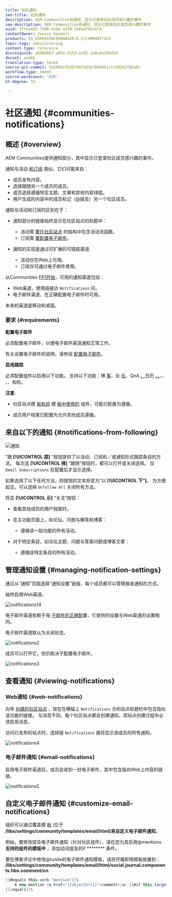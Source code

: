```yaml
---
title: 社区通知
seo-title: 社区通知
description: AEM Communities有通知，显示已登录社区成员感兴趣的事件
seo-description: AEM Communities有通知，显示已登录社区成员感兴趣的事件
uuid: 2f5ea4b5-7308-414e-a3f8-2e8aa76b1ef4
contentOwner: Janice Kendall
products: SG_EXPERIENCEMANAGER/6.5/COMMUNITIES
topic-tags: administering
content-type: reference
discoiquuid: ab9088b7-a691-4153-ac82-1e8c0a19ed5d
docset: aem65
translation-type: tm+mt
source-git-commit: 5d196d1f6d5f94f2d3ef0d4461cfe38562f8ba8c
workflow-type: tm+mt
source-wordcount: '625'
ht-degree: 1%

---
```



# 社区通知 {#communities-notifications}

## 概述 {#overview}

AEM Communities提供通知部分，其中显示已登录社区成员感兴趣的事件。

通知与活动 [和](/help/communities/essentials-activities.md)[订阅](/help/communities/subscriptions.md) 类似，它们可能来自：

* 成员发布内容。
* 选择跟随另一个成员的成员。
* 成员选择遵循特定主题、文章和其他内容线程。
* 用户生成的内容中的成员标记（@提及）另一个社区成员。

通知与活动和订阅的区别在于：

* 通知部分的链接始终显示在社区站点的标题中：

   * 活动需 [要在社区站点](/help/communities/functions.md#activity-stream-function) 的结构中包含活动流函数。
   * 订阅需 [要配置电子邮件](/help/communities/email.md)。

* 通知的实现是通过可扩展的可插拔渠道:

   * 活动仅在Web上可用。
   * 订阅仅可通过电子邮件使用。

从Communities [FP1开始](/help/communities/deploy-communities.md#latestfeaturepack)，可用的通知渠道包括：

* Web渠道，使用链接访 `Notifications` 问。
* 电子邮件渠道，在正确配置电子邮件时可用。

未来的渠道是移动和桌面。

### 要求 {#requirements}

**配置电子邮件**

必须配置电子邮件，以便电子邮件渠道通知正常工作。

有关设置电子邮件的说明，请参阅 [配置电子邮件](/help/communities/analytics.md)。

**启用跟踪**

必须配置组件以启用以下功能。 支持以下功能：博 [客](/help/communities/blog-feature.md)、论 [坛](/help/communities/forum.md)、QnA [、](/help/communities/working-with-qna.md)日历 [、、](/help/communities/calendar.md)、、 [](/help/communities/file-library.md)[](/help/communities/comments.md)、、和标。

**注意**:

* 社区站点模 [板和组](/help/communities/sites.md) 模 [板中使用的](/help/communities/tools-groups.md) 组件，可能已配置为遵循。

* 成员用户档案已配置为允许其他成员遵循。

## 来自以下的通知 {#notifications-from-following}

![通知](assets/notifications.png)

“跟 **[!UICONTROL 踪]** ”按钮提供了以活动、订阅和／或通知形式跟踪条目的方法。 每次选 **[!UICONTROL 择]** “跟随”按钮时，都可以打开或关闭选择。 仅 `Email Subscriptions` 在配置后才显示选择。

如果选择了以下任何方法，则按钮的文本将变为“以 **[!UICONTROL 下”]**。 为方便起见，可以选择 `Unfollow All` 关闭所有方法。

将显 **[!UICONTROL 示]** “关注”按钮：

* 查看其他成员的用户档案时。
* 在主功能页面上，如论坛、问题与解答和博客：

   * 遵循该一般功能的所有活动。

* 对于特定条目，如论坛主题、问题与答案问题或博客文章：

   * 遵循该特定条目的所有活动。

## 管理通知设置 {#managing-notification-settings}

通过从“通知”页面选择“通知设置”链接，每个成员都可以管理接收通知的方式。

始终启用Web渠道。

![notifications14](assets/notifications1.png)

电子邮件渠道依赖于电 [子邮件的正确配](/help/communities/email.md)置，它提供的设置与Web渠道的设置相同。

电子邮件渠道默认为关闭状态。

![notifications2](assets/notifications2.png)

成员可以打开它，但仍取决于配置电子邮件。

![notifications3](assets/notifications3.png)

## 查看通知 {#viewing-notifications}

### Web通知 {#web-notifications}

向导 [创建的社区站点](/help/communities/sites-console.md) ，现在在横幅上 `Notifications` 方的站点标题栏中包含指向该功能的链接。 与消息不同，每个社区站点都会创建通知，而站点创建过程中必须启用消息。

访问已发布的站点时，选择链 `Notifications` 接将显示该成员的所有通知。

![notifications4](assets/notifications4.png)

### 电子邮件通知 {#email-notifications}

启用电子邮件渠道后，成员会收到一封电子邮件，其中包含指向Web上内容的链接。

![notifications5](assets/notifications5.png)

## 自定义电子邮件通知 {#customize-email-notifications}

组织可以通过覆盖模 [板](/help/communities/client-customize.md#overlays) (位于 **/libs/settings/community/templates/email/html)来自定义电子邮件通知**。

例如，要修改提及电子邮件通知（针对社区组件），请在您为其启用@mentions **支持的组件的模板中** ，添加动词提及的if ******** 条件。

要在博客评论中修改@tunite的电子邮件通知模板，请将开箱即用模板放置到： **/libs/settings/community/templates/email/html/social.journal.components.hbs.comment/cn**

```java
{{#equals this.verb "mention"}}\
    A new mention <a href="{{objectUrl}}">comment</a> {{#if this.target.properties.[jcr:title]}}to the article "{{{target.displayName}}}" {{/if}}was added by {{{user.name}}} on {{dateUtil this.published format="EEE, d MMM yyyy HH:mm:ss z"}}.\n \
{{/equals}}\
```


